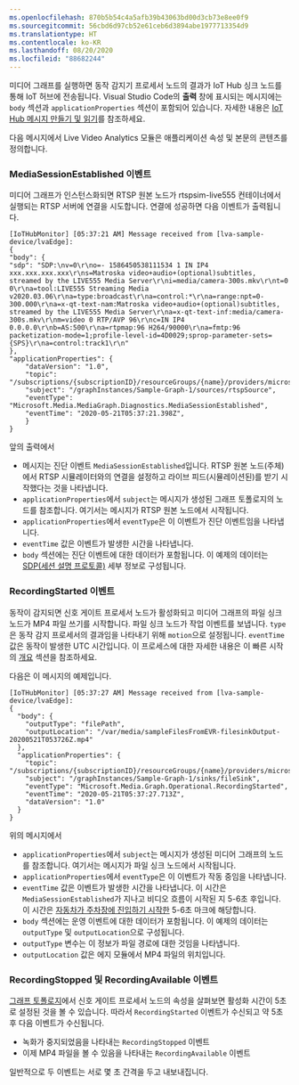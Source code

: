 ```yaml
---
ms.openlocfilehash: 870b5b54c4a5afb39b43063bd00d3cb73e8ee0f9
ms.sourcegitcommit: 56cbd6d97cb52e61ceb6d3894abe1977713354d9
ms.translationtype: HT
ms.contentlocale: ko-KR
ms.lasthandoff: 08/20/2020
ms.locfileid: "88682244"
---
```

미디어 그래프를 실행하면 동작 감지기 프로세서 노드의 결과가 IoT Hub 싱크 노드를 통해 IoT 허브에 전송됩니다. Visual Studio Code의 **출력** 창에 표시되는 메시지에는 `body` 섹션과 `applicationProperties` 섹션이 포함되어 있습니다. 자세한 내용은 [IoT Hub 메시지 만들기 및 읽기](../../../../../iot-hub/iot-hub-devguide-messages-construct.md)를 참조하세요.

다음 메시지에서 Live Video Analytics 모듈은 애플리케이션 속성 및 본문의 콘텐츠를 정의합니다.

### <a name="mediasessionestablished-event"></a>MediaSessionEstablished 이벤트

미디어 그래프가 인스턴스화되면 RTSP 원본 노드가 rtspsim-live555 컨테이너에서 실행되는 RTSP 서버에 연결을 시도합니다. 연결에 성공하면 다음 이벤트가 출력됩니다.

```
[IoTHubMonitor] [05:37:21 AM] Message received from [lva-sample-device/lvaEdge]:
{  
"body": {
"sdp": "SDP:\nv=0\r\no=- 1586450538111534 1 IN IP4 xxx.xxx.xxx.xxx\r\ns=Matroska video+audio+(optional)subtitles, streamed by the LIVE555 Media Server\r\ni=media/camera-300s.mkv\r\nt=0 0\r\na=tool:LIVE555 Streaming Media v2020.03.06\r\na=type:broadcast\r\na=control:*\r\na=range:npt=0-300.000\r\na=x-qt-text-nam:Matroska video+audio+(optional)subtitles, streamed by the LIVE555 Media Server\r\na=x-qt-text-inf:media/camera-300s.mkv\r\nm=video 0 RTP/AVP 96\r\nc=IN IP4 0.0.0.0\r\nb=AS:500\r\na=rtpmap:96 H264/90000\r\na=fmtp:96 packetization-mode=1;profile-level-id=4D0029;sprop-parameter-sets={SPS}\r\na=control:track1\r\n"  
},  
"applicationProperties": {  
    "dataVersion": "1.0",  
    "topic": "/subscriptions/{subscriptionID}/resourceGroups/{name}/providers/microsoft.media/mediaservices/hubname",  
    "subject": "/graphInstances/Sample-Graph-1/sources/rtspSource",  
    "eventType": "Microsoft.Media.MediaGraph.Diagnostics.MediaSessionEstablished",  
    "eventTime": "2020-05-21T05:37:21.398Z",
    }  
}
```

앞의 출력에서 

* 메시지는 진단 이벤트 `MediaSessionEstablished`입니다. RTSP 원본 노드(주체)에서 RTSP 시뮬레이터와의 연결을 설정하고 라이브 피드(시뮬레이션된)를 받기 시작했다는 것을 나타냅니다.
* `applicationProperties`에서 `subject`는 메시지가 생성된 그래프 토폴로지의 노드를 참조합니다. 여기서는 메시지가 RTSP 원본 노드에서 시작됩니다.
* `applicationProperties`에서 `eventType`은 이 이벤트가 진단 이벤트임을 나타냅니다.
* `eventTime` 값은 이벤트가 발생한 시간을 나타냅니다.
* `body` 섹션에는 진단 이벤트에 대한 데이터가 포함됩니다. 이 예제의 데이터는 [SDP(세션 설명 프로토콜)](https://en.wikipedia.org/wiki/Session_Description_Protocol) 세부 정보로 구성됩니다.

### <a name="recordingstarted-event"></a>RecordingStarted 이벤트

동작이 감지되면 신호 게이트 프로세서 노드가 활성화되고 미디어 그래프의 파일 싱크 노드가 MP4 파일 쓰기를 시작합니다. 파일 싱크 노드가 작업 이벤트를 보냅니다. `type`은 동작 감지 프로세서의 결과임을 나타내기 위해 `motion`으로 설정됩니다. `eventTime` 값은 동작이 발생한 UTC 시간입니다. 이 프로세스에 대한 자세한 내용은 이 빠른 시작의 [개요](#overview) 섹션을 참조하세요.

다음은 이 메시지의 예제입니다.

```
[IoTHubMonitor] [05:37:27 AM] Message received from [lva-sample-device/lvaEdge]:
{
  "body": {
    "outputType": "filePath",
    "outputLocation": "/var/media/sampleFilesFromEVR-filesinkOutput-20200521T053726Z.mp4"
  },
  "applicationProperties": {
    "topic": "/subscriptions/{subscriptionID}/resourceGroups/{name}/providers/microsoft.media/mediaservices/hubname",  
    "subject": "/graphInstances/Sample-Graph-1/sinks/fileSink",
    "eventType": "Microsoft.Media.Graph.Operational.RecordingStarted",
    "eventTime": "2020-05-21T05:37:27.713Z",
    "dataVersion": "1.0"
  }
}
```

위의 메시지에서 

* `applicationProperties`에서 `subject`는 메시지가 생성된 미디어 그래프의 노드를 참조합니다. 여기서는 메시지가 파일 싱크 노드에서 시작됩니다.
* `applicationProperties`에서 `eventType`은 이 이벤트가 작동 중임을 나타냅니다.
* `eventTime` 값은 이벤트가 발생한 시간을 나타냅니다. 이 시간은 `MediaSessionEstablished`가 지나고 비디오 흐름이 시작된 지 5-6초 후입니다. 이 시간은 [자동차가 주차장에 진입하기 시작한](#review-the-sample-video) 5-6초 마크에 해당합니다.
* `body` 섹션에는 운영 이벤트에 대한 데이터가 포함됩니다. 이 예제의 데이터는 `outputType` 및 `outputLocation`으로 구성됩니다.
* `outputType` 변수는 이 정보가 파일 경로에 대한 것임을 나타냅니다.
* `outputLocation` 값은 에지 모듈에서 MP4 파일의 위치입니다.

### <a name="recordingstopped-and-recordingavailable-events"></a>RecordingStopped 및 RecordingAvailable 이벤트

[그래프 토폴로지](https://github.com/Azure/live-video-analytics/blob/master/MediaGraph/topologies/evr-motion-files/topology.json)에서 신호 게이트 프로세서 노드의 속성을 살펴보면 활성화 시간이 5초로 설정된 것을 볼 수 있습니다. 따라서 `RecordingStarted` 이벤트가 수신되고 약 5초 후 다음 이벤트가 수신됩니다.

* 녹화가 중지되었음을 나타내는 `RecordingStopped` 이벤트
* 이제 MP4 파일을 볼 수 있음을 나타내는 `RecordingAvailable` 이벤트

일반적으로 두 이벤트는 서로 몇 초 간격을 두고 내보내집니다.

